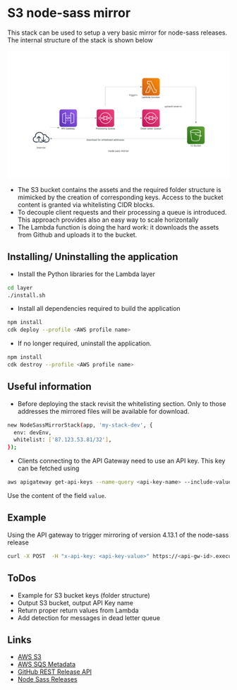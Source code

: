 # S3 node-sass mirror

This stack can be used to setup a very basic mirror for node-sass releases.
The internal structure of the stack  is shown below

![Overview](docs/overview.png "Overview")

- The S3 bucket contains the assets and the required folder structure is mimicked by the creation of corresponding keys. Access to the bucket content is granted via whitelisting CIDR blocks.
- To decouple client requests and their processing a queue is introduced. This approach provides also an easy way to scale horizontally
- The Lambda function is doing the hard work: it downloads the assets from Github and uploads it to the bucket.

## Installing/ Uninstalling the application

- Install the Python libraries for the Lambda layer

```sh
cd layer
./install.sh
```

- Install all dependencies required to build the application

```sh
npm install
cdk deploy --profile <AWS profile name>
```

- If no longer required, uninstall the application.

```sh
npm install
cdk destroy --profile <AWS profile name>
```


## Useful information

- Before deploying the stack revisit the whitelisting section. Only to those addresses the mirrored files will be available for download.

```sh
new NodeSassMirrorStack(app, 'my-stack-dev', {
  env: devEnv,
  whitelist: ['87.123.53.81/32'],
});
```

- Clients connecting to the API Gateway need to use an API key. This key can be fetched using

```sh
aws apigateway get-api-keys --name-query <api-key-name> --include-value --profile <AWS profile name>
```

Use the content of the field `value`.

## Example

Using the API gateway to trigger mirroring of version 4.13.1 of the node-sass release

```sh
curl -X POST  -H "x-api-key: <api-key-value>" https://<api-gw-id>.execute-api.eu-central-1.amazonaws.com/prod/v1.0/mirror?tag=v4.13.1
```

## ToDos

- Example for S3 bucket keys (folder structure)
- Output S3 bucket, output API Key name
- Return proper return values from Lambda
- Add detection for messages in dead letter queue

## Links

- [AWS S3](https://aws.amazon.com/s3/)
- [AWS SQS Metadata](https://docs.aws.amazon.com/AWSSimpleQueueService/latest/SQSDeveloperGuide/sqs-message-metadata.html)
- [GitHub REST Release API](https://docs.github.com/en/free-pro-team@latest/rest)
- [Node Sass Releases](https://api.github.com/repos/sass/node-sass/releases)
